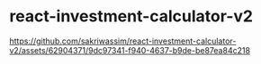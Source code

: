 # react-investment-calculator-v2

https://github.com/sakriwassim/react-investment-calculator-v2/assets/62904371/9dc97341-f940-4637-b9de-be87ea84c218

